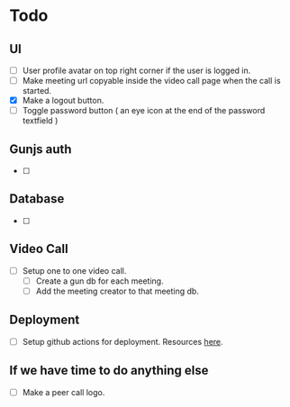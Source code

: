 # Todo

## UI

- [ ] User profile avatar on top right corner if the user is logged in.
- [ ] Make meeting url copyable inside the video call page when the call is started.
- [x] Make a logout button.
- [ ] Toggle password button ( an eye icon at the end of the password textfield )

## Gunjs auth

- [ ]

## Database

- [ ]

## Video Call

- [ ] Setup one to one video call.
  - [ ] Create a gun db for each meeting.
  - [ ] Add the meeting creator to that meeting db.

## Deployment

- [ ] Setup github actions for deployment. Resources [here](https://docs.fleek.co/internet-computer-hosting/site-deployment/#other-resources-ic-deploy-github-action).

## If we have time to do anything else

- [ ] Make a peer call logo.
